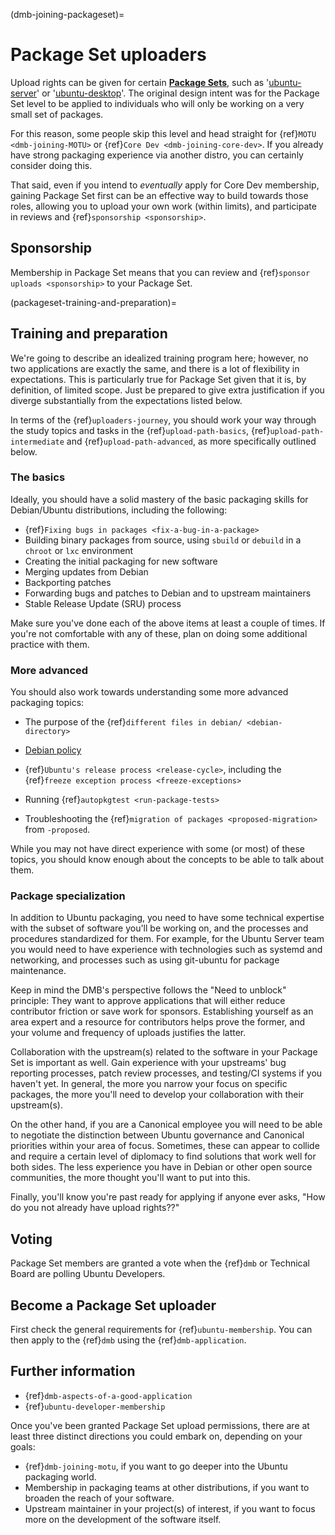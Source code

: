 (dmb-joining-packageset)=
# Package Set uploaders

Upload rights can be given for certain **[Package Sets](https://ubuntu-archive-team.ubuntu.com/packagesets/)**, such as '[ubuntu-server](https://ubuntu-archive-team.ubuntu.com/packagesets/questing/ubuntu-server)' or '[ubuntu-desktop](https://ubuntu-archive-team.ubuntu.com/packagesets/questing/ubuntu-desktop)'.
The original design intent was for the Package Set level to be applied to individuals who will only be working on a very small set of packages.

For this reason, some people skip this level and head straight for {ref}`MOTU <dmb-joining-MOTU>` or {ref}`Core Dev <dmb-joining-core-dev>`.
If you already have strong packaging experience via another distro, you can certainly consider doing this.

That said, even if you intend to *eventually* apply for Core Dev membership, gaining Package Set first can be an effective way to build towards those roles, allowing you to upload your own work (within limits), and participate in reviews and {ref}`sponsorship <sponsorship>`.


## Sponsorship

Membership in Package Set means that you can review and {ref}`sponsor uploads <sponsorship>` to your Package Set.


(packageset-training-and-preparation)=
## Training and preparation

We're going to describe an idealized training program here; however, no two applications are exactly the same, and there is a lot of flexibility in expectations.
This is particularly true for Package Set given that it is, by definition, of limited scope.
Just be prepared to give extra justification if you diverge substantially from the expectations listed below.

In terms of the {ref}`uploaders-journey`, you should work your way through the study topics and tasks in the {ref}`upload-path-basics`, {ref}`upload-path-intermediate` and {ref}`upload-path-advanced`, as more specifically outlined below.


### The basics

Ideally, you should have a solid mastery of the basic packaging skills for Debian/Ubuntu distributions, including the following:

* {ref}`Fixing bugs in packages <fix-a-bug-in-a-package>`
* Building binary packages from source, using `sbuild` or `debuild` in a
  `chroot` or `lxc` environment
* Creating the initial packaging for new software
* Merging updates from Debian
* Backporting patches
* Forwarding bugs and patches to Debian and to upstream maintainers
* Stable Release Update (SRU) process

Make sure you've done each of the above items at least a couple of times.
If you're not comfortable with any of these, plan on doing some additional practice with them.


### More advanced

You should also work towards understanding some more advanced packaging topics:

* The purpose of the {ref}`different files in debian/ <debian-directory>`

* [Debian policy](http://www.debian.org/doc/debian-policy/)

* {ref}`Ubuntu's release process <release-cycle>`, including the {ref}`freeze exception process <freeze-exceptions>`

* Running {ref}`autopkgtest <run-package-tests>`

* Troubleshooting the {ref}`migration of packages <proposed-migration>` from `-proposed`.

While you may not have direct experience with some (or most) of these topics,
you should know enough about the concepts to be able to talk about them.


### Package specialization

In addition to Ubuntu packaging, you need to have some technical expertise with the subset of software you'll be working on, and the processes and procedures standardized for them.
For example, for the Ubuntu Server team you would need to have experience with technologies such as systemd and networking, and processes such as using git-ubuntu for package maintenance.

Keep in mind the DMB's perspective follows the "Need to unblock" principle:
They want to approve applications that will either reduce contributor friction or save work for sponsors.
Establishing yourself as an area expert and a resource for contributors helps prove the former, and your volume and frequency of uploads justifies the latter.

Collaboration with the upstream(s) related to the software in your Package Set is important as well.
Gain experience with your upstreams' bug reporting processes, patch review processes, and testing/CI systems if you haven't yet.
In general, the more you narrow your focus on specific packages, the more you'll need to develop your collaboration with their upstream(s).

On the other hand, if you are a Canonical employee you will need to be able to negotiate the distinction between Ubuntu governance and Canonical priorities within your area of focus.
Sometimes, these can appear to collide and require a certain level of diplomacy to find solutions that work well for both sides.
The less experience you have in Debian or other open source communities, the more thought you'll want to put into this.

Finally, you'll know you're past ready for applying if anyone ever asks, "How do you not already have upload rights??"


## Voting

Package Set members are granted a vote when the {ref}`dmb` or Technical Board are polling Ubuntu Developers.


## Become a Package Set uploader

First check the general requirements for {ref}`ubuntu-membership`.
You can then apply to the {ref}`dmb` using the {ref}`dmb-application`.


## Further information

* {ref}`dmb-aspects-of-a-good-application`
* {ref}`ubuntu-developer-membership`

Once you've been granted Package Set upload permissions, there are at least three distinct directions you could embark on, depending on your goals:

* {ref}`dmb-joining-motu`, if you want to go deeper into the Ubuntu packaging world.
* Membership in packaging teams at other distributions, if you want to broaden the reach of your software.
* Upstream maintainer in your project(s) of interest, if you want to focus more on the development of the software itself.

